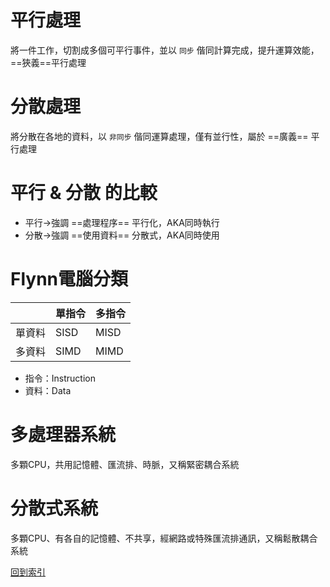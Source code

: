 # 平行處理
將一件工作，切割成多個可平行事件，並以 `同步` 偕同計算完成，提升運算效能，==狹義==平行處理

# 分散處理
將分散在各地的資料，以 `非同步` 偕同運算處理，僅有並行性，屬於 ==廣義== 平行處理

# 平行 & 分散 的比較
* 平行→強調 ==處理程序== 平行化，AKA同時執行
* 分散→強調 ==使用資料== 分散式，AKA同時使用

# Flynn電腦分類
||單指令|多指令|
|-|-|-|
|單資料|SISD|MISD|
|多資料|SIMD|MIMD|
* 指令：Instruction
* 資料：Data

# 多處理器系統
多顆CPU，共用記憶體、匯流排、時脈，又稱緊密耦合系統

# 分散式系統
多顆CPU、有各自的記憶體、不共享，經網路或特殊匯流排通訊，又稱鬆散耦合系統

[回到索引]((%E4%BD%9C%E6%A5%AD%E7%B3%BB%E7%B5%B1%E7%B4%A2%E5%BC%95))